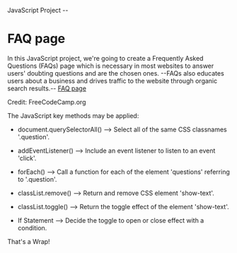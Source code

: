 JavaScript Project --

# FAQ page
 
In this JavaScript project, we're going to create a Frequently Asked Questions (FAQs) page which is necessary in most websites to answer users' doubting questions and are the chosen ones. --FAQs also educates users about a business and drives traffic to the website through organic search results.-- [FAQ page](https://carson3377.github.io/FAQ-page/FAQ.html)

Credit: FreeCodeCamp.org

The JavaScript key methods may be applied:

- document.querySelectorAll()
--> Select all of the same CSS classnames '.question'.


- addEventListener()
--> Include an event listener to listen to an event 'click'.


- forEach()
--> Call a function for each of the element 'questions' referring to '.question'.


- classList.remove()
--> Return and remove CSS element 'show-text'.


- classList.toggle()
--> Return the toggle effect of the element 'show-text'.


- If Statement
--> Decide the toggle to open or close effect with a condition.



That's a Wrap!
